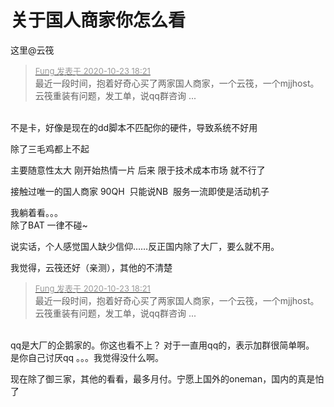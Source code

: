 # 关于国人商家你怎么看


这里@云筏

<div class="quote"><blockquote><font size="2"><a href="https://www.hostloc.com/forum.php?mod=redirect&amp;goto=findpost&amp;pid=9342415&amp;ptid=757651" target="_blank"><font color="#999999">Fung 发表于 2020-10-23 18:21</font></a></font><br />
最近一段时间，抱着好奇心买了两家国人商家，一个云筏，一个mjjhost。云筏重装有问题，发工单，说qq群咨询 ...</blockquote></div><br />
不是卡，好像是现在的dd脚本不匹配你的硬件，导致系统不好用

除了三毛鸡都上不起<img src="static/image/smiley/default/hug.gif" smilieid="13" border="0" alt="" /><img id="aimg_m23g7" onclick="zoom(this, this.src, 0, 0, 0)" class="zoom" src="https://cdn.jsdelivr.net/gh/hishis/forum-master/public/images/patch.gif" onmouseover="img_onmouseoverfunc(this)" onload="thumbImg(this)" border="0" alt="" />

主要随意性太大 刚开始热情一片 后来 限于技术成本市场 就不行了

接触过唯一的国人商家 90QH&nbsp;&nbsp;只能说NB&nbsp;&nbsp;服务一流即使是活动机子

我躺着看。。。<br />
除了BAT 一律不碰~

说实话，个人感觉国人缺少信仰……反正国内除了大厂，要么就不用。

我觉得，云筏还好（亲测），其他的不清楚

<div class="quote"><blockquote><font size="2"><a href="https://www.hostloc.com/forum.php?mod=redirect&amp;goto=findpost&amp;pid=9342415&amp;ptid=757651" target="_blank"><font color="#999999">Fung 发表于 2020-10-23 18:21</font></a></font><br />
最近一段时间，抱着好奇心买了两家国人商家，一个云筏，一个mjjhost。云筏重装有问题，发工单，说qq群咨询 ...</blockquote></div><br />
qq是大厂的企鹅家的。你这也看不上？ 对于一直用qq的，表示加群很简单啊。 是你自己讨厌qq 。。。我觉得没什么啊。

现在除了御三家，其他的看看，最多月付。宁愿上国外的oneman，国内的真是怕了
